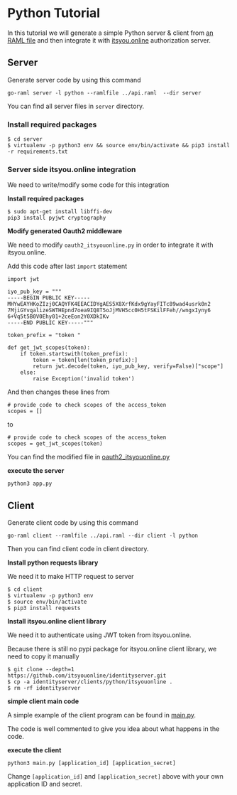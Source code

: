 # Python Tutorial

In this tutorial we will generate a simple Python server & client from [an RAML file](../api.raml) and then integrate it
with [itsyou.online](https://www.itsyou.online/) authorization server.


## Server

Generate server code by using this command

```
go-raml server -l python --ramlfile ../api.raml  --dir server
```

You can find all server files in `server` directory.

### Install required packages

```
$ cd server
$ virtualenv -p python3 env && source env/bin/activate && pip3 install -r requirements.txt
```

### Server side itsyou.online integration

We need to write/modify some code for this integration

**Install required packages**

```
$ sudo apt-get install libffi-dev
pip3 install pyjwt cryptography
```

**Modify generated Oauth2 middleware**

We need to modify `oauth2_itsyouonline.py` in order to integrate it with itsyou.online.

Add this code after last `import` statement

```
import jwt

iyo_pub_key = """
-----BEGIN PUBLIC KEY-----
MHYwEAYHKoZIzj0CAQYFK4EEACIDYgAES5X8XrfKdx9gYayFITc89wad4usrk0n2
7MjiGYvqalizeSWTHEpnd7oea9IQ8T5oJjMVH5cc0H5tFSKilFFeh//wngxIyny6
6+Vq5t5B0V0Ehy01+2ceEon2Y0XDkIKv
-----END PUBLIC KEY-----"""

token_prefix = "token "

def get_jwt_scopes(token):
    if token.startswith(token_prefix):
        token = token[len(token_prefix):]
        return jwt.decode(token, iyo_pub_key, verify=False)["scope"]
    else:
        raise Exception('invalid token')

```

And then changes these lines from
```
# provide code to check scopes of the access_token
scopes = []
```

to

```
# provide code to check scopes of the access_token
scopes = get_jwt_scopes(token)
```

You can find the modified file in [oauth2_itsyouonline.py](./server/oauth2_itsyouonline.py)

**execute the server**

```python3 app.py```


## Client

Generate client code by using this command

```
go-raml client --ramlfile ../api.raml --dir client -l python
```
Then you can find client code in client directory.

**Install python requests library**

We need it to make HTTP request to server

```
$ cd client
$ virtualenv -p python3 env
$ source env/bin/activate
$ pip3 install requests
```

**Install itsyou.online client library**

We need it to authenticate using JWT token from itsyou.online.

Because there is still no pypi package for itsyou.online client library,
we need to copy it manually

```
$ git clone --depth=1 https://github.com/itsyouonline/identityserver.git
$ cp -a identityserver/clients/python/itsyouonline .
$ rm -rf identityserver
```

**simple client main code**

A simple example of the client program can be found in [main.py](main.py).

The code is well commented to give you idea about what happens in the code.

**execute the client**

`python3 main.py [application_id] [application_secret]`

Change `[application_id]` and `[application_secret]` above with your own application ID and secret.